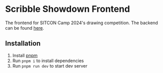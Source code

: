 # Scribble Showdown Frontend

The frontend for SITCON Camp 2024's drawing competition. The backend can be found [here](https://github.com/fan9704/Drawing-Competition-Backend).

## Installation

1. Install [pnpm](https://pnpm.io/installation)
2. Run `pnpm i` to install dependencies
3. Run `pnpm run dev` to start dev server

